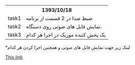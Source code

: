 <table>
    <tr>
        <th colspan="2">1393/10/18</th>
    </tr>
    <tr>
        <td>task1</td>
        <td>ضبط صدا در 2 قسمت از برنامه </td>
    </tr>
    <tr>
        <td>task2</td>
        <td>نمایش فایل های صوتی روی دستگاه.</td>
    </tr>
     <tr>
            <td>task3</td>
            <td>یک پخش کننده موزیک در اجرا هر کدام</td>
        </tr>
    <!-- --------------------------------------- -->
</table>

*لینک زیر جهت نمایش فایل های صوتی  و همچنین اجرا کردن هر کدام

[This link](http://stackoverflow.com/questions/7370278/how-can-i-access-playlist-created-by-android-default-music-app-and-call-the-musi)